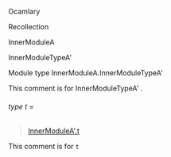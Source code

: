 Ocamlary

Recollection

InnerModuleA

InnerModuleTypeA'

Module type InnerModuleA.InnerModuleTypeA'

This comment is for InnerModuleTypeA' .

<a id="type-t"></a>

###### type t =

> [InnerModuleA'.t](Ocamlary.Recollection.InnerModuleA.InnerModuleA'.md#type-t)


This comment is for `t`